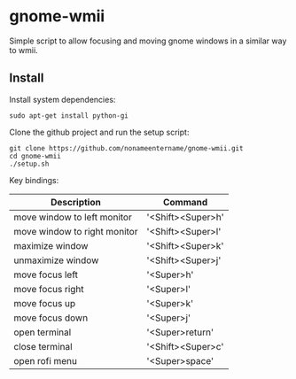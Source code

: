 gnome-wmii
==========

Simple script to allow focusing and moving gnome windows in a similar way to wmii.

Install
-------

Install system dependencies:

    sudo apt-get install python-gi

Clone the github project and run the setup script:

    git clone https://github.com/nonameentername/gnome-wmii.git
    cd gnome-wmii
    ./setup.sh

Key bindings:

| Description                  | Command               |
| ---------------------------- | --------------------- |
| move window to left monitor  | '\<Shift\>\<Super\>h' |
| move window to right monitor | '\<Shift\>\<Super\>l' |
| maximize window              | '\<Shift\>\<Super\>k' |
| unmaximize window            | '\<Shift\>\<Super\>j' |
| move focus left              | '\<Super\>h'          |
| move focus right             | '\<Super\>l'          |
| move focus up                | '\<Super\>k'          |
| move focus down              | '\<Super\>j'          |
| open terminal                | '\<Super\>return'     |
| close terminal               | '\<Shift\>\<Super\>c' |
| open rofi menu               | '\<Super\>space'      |
